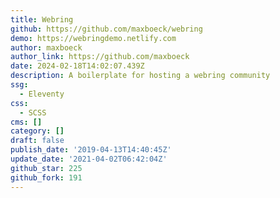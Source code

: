 ```yaml
---
title: Webring
github: https://github.com/maxboeck/webring
demo: https://webringdemo.netlify.com
author: maxboeck
author_link: https://github.com/maxboeck
date: 2024-02-18T14:02:07.439Z
description: A boilerplate for hosting a webring community
ssg:
  - Eleventy
css:
  - SCSS
cms: []
category: []
draft: false
publish_date: '2019-04-13T14:40:45Z'
update_date: '2021-04-02T06:42:04Z'
github_star: 225
github_fork: 191
---
```

